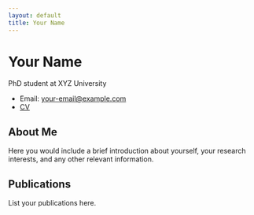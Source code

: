 ```yaml
---
layout: default
title: Your Name
---
```


# Your Name
PhD student at XYZ University

* Email: [your-email@example.com](mailto:your-email@example.com)
* [CV](/cv)

## About Me
Here you would include a brief introduction about yourself, your research interests, and any other relevant information.

## Publications
List your publications here.
